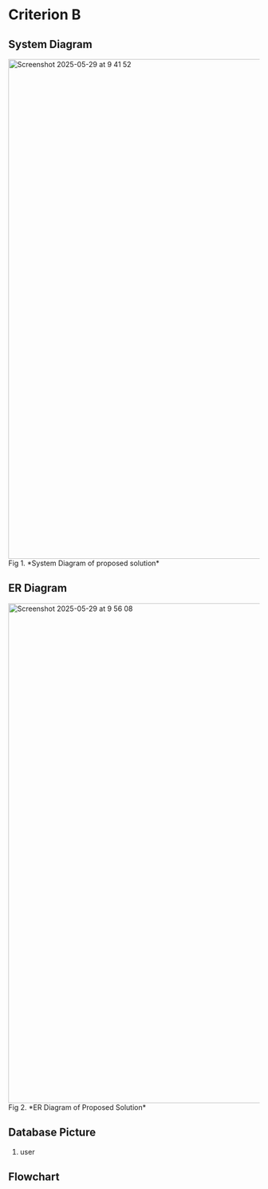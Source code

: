 # Criterion B

## System Diagram

<img width="1000" alt="Screenshot 2025-05-29 at 9 41 52" src="https://github.com/user-attachments/assets/2e0786cf-bd35-4bea-8a3c-a3d5efce834b" />
Fig 1. *System Diagram of proposed solution*

## ER Diagram

<img width="1000" alt="Screenshot 2025-05-29 at 9 56 08" src="https://github.com/user-attachments/assets/843615a4-d8e2-4380-8e8a-b5cbe1af7c04" />
Fig 2. *ER Diagram of Proposed Solution*

## Database Picture
1. user 

## Flowchart 
